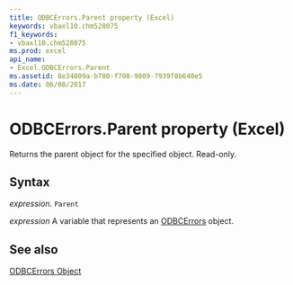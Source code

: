 ```yaml
---
title: ODBCErrors.Parent property (Excel)
keywords: vbaxl10.chm528075
f1_keywords:
- vbaxl10.chm528075
ms.prod: excel
api_name:
- Excel.ODBCErrors.Parent
ms.assetid: 8e34809a-b780-f700-9809-7939f8b640e5
ms.date: 06/08/2017
---
```



# ODBCErrors.Parent property (Excel)

Returns the parent object for the specified object. Read-only.


## Syntax

 _expression_. `Parent`

 _expression_ A variable that represents an [ODBCErrors](Excel.ODBCErrors.md) object.


## See also


[ODBCErrors Object](Excel.ODBCErrors.md)

